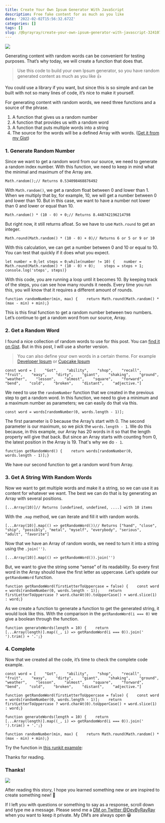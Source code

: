 ```yaml
---
title: Create Your Own Ipsum Generator With JavaScript
description: Free fake content for as much as you like
date: '2022-02-02T15:56:32.672Z'
categories: []
tags: []
slug: /@byrayray/create-your-own-ipsum-generator-with-javascript-3241077570e2
---
```


![](/images/0__xbnw8Z__GlC1RU____r.jpg)

Generating content with random words can be convenient for testing purposes. That’s why today, we will create a function that does that.

> Use this code to build your own Ipsum generator, so you have random generated content as much as you like 👍

You could use a library if you want, but since this is so simple and can be built with not so many lines of code, it’s nice to make it yourself.

For generating content with random words, we need three functions and a source of the phrase.

1.  A function that gives us a random number
2.  A function that provides us with a random word
3.  A function that puts multiple words into a string
4.  The source for the words will be a defined Array with words. ([Get it from my Gist](https://gist.github.com/devbyray/8dbac8a32c7c87f659d9b34137e25ba0))

### 1\. Generate Random Number

Since we want to get a random word from our source, we need to generate a random index number. With this function, we need to keep in mind what the minimal and maximum of the Array are.

```
Math.random();// Returns 0.534098468876492
```

With `Math.random()`, we get a random float between 0 and lower than 1. When we multiply that by, for example, 10, we will get a number between 0 and lower than 10. But in this case, we want to have a number not lower than 0 and lower or equal than 10.

```
Math.random() * (10 - 0) + 0;// Returns 8.448742196214798
```

But right now, it still returns afloat. So we have to use `Math.round` to get an integer.

```
Math.round(Math.random() * (10 - 0) + 0)// Returns 6 or 5 or 9 or 10
```

With this calculation, we can get a number between 0 and 10 or equal to 10. You can test that quickly if it does what you expect.

```
let number = 0;let steps = 0;while(number != 10) {    number = Math.round(Math.random() * (10 - 0) + 0);    steps = steps + 1;    console.log('steps', steps)}
```

With this code, you are running a loop until it becomes 10. By keeping track of the steps, you can see how many rounds it needs. Every time you run this, you will know that it requires a different amount of rounds.

```
function randomNumber(min, max) {    return Math.round(Math.random() * (max - min) + min);}
```

This is this final function to get a random number between two numbers. Let’s continue to get a random word from our source, Array.

### 2\. Get a Random Word

I found a nice collection of random words to use for this post. You can [find it on Gist](https://gist.github.com/devbyray/8dbac8a32c7c87f659d9b34137e25ba0). But in this post, I will use a shorter version.

> You can also define your own words in a certain theme. For example [Developer Ipsum](https://developer-ipsum.netlify.app/) or [Cupcake Ipsum](http://www.cupcakeipsum.com/)

```
const word = [    "Got",    "ability",    "shop",    "recall",    "fruit",    "easy",    "dirty",    "giant",    "shaking",    "ground",    "weather",    "lesson",    "almost",    "square",    "forward",    "bend",    "cold",    "broken",    "distant",    "adjective."]
```

We need to use the `randomNumber` function that we created in the previous step to get a random word. In this function, we need to give a minimum and a maximum number as parameters; we can easily do that via this.

```
const word = words[randomNumber(0, words.length - 1)];
```

The first parameter is 0 because the Array’s start with 0. The second parameter is our maximum, so we pick the `words.length - 1`. We do this because, in this example, our Array has 20 words in it so that the length property will give that back. But since an Array starts with counting from 0, the latest position in the Array is 19. That's why we do `- 1`.

```
function getRandomWord() {    return words[randomNumber(0, words.length - 1)];}
```

We have our second function to get a random word from Array.

### 3\. Get A String With Random Words

Now we want to get multiple words and make it a string, so we can use it as content for whatever we want. The best we can do that is by generating an Array with several positions.

```
[...Array(10)]// Returns [undefined, undefined, ....] with 10 items
```

With the `.map` method, we can iterate and fill it with random words.

```
[...Array(10)].map(() => getRandomWord())// Returns ["hand", "close", "ship", "possibly", "metal", "myself", "everybody", "serious", "adult", "favorite"]
```

Now that we have an Array of random words, we need to turn it into a string using the `.join('')`.

```
[...Array(10)].map(() => getRandomWord()).join('')
```

But, we want to give the string some “sense” of its readability. So every first word in the Array should have the first letter as uppercase. Let’s update our `getRandomWord` function.

```
function getRandomWord(firstLetterToUppercase = false) {    const word = words[randomNumber(0, words.length - 1)];    return firstLetterToUppercase ? word.charAt(0).toUpperCase() + word.slice(1) : word;}
```

As we create a function to generate a function to get the generated string, it would look like this. With the comparison in the `getRandomWord(i === 0)` we give a boolean through the function.

```
function generateWords(length = 10) {    return [...Array(length)].map((_, i) => getRandomWord(i === 0)).join(' ').trim() + '.';}
```

### 4\. Complete

Now that we created all the code, it’s time to check the complete code example.

```
const word = [    "Got",    "ability",    "shop",    "recall",    "fruit",    "easy",    "dirty",    "giant",    "shaking",    "ground",    "weather",    "lesson",    "almost",    "square",    "forward",    "bend",    "cold",    "broken",    "distant",    "adjective."]
```

```
function getRandomWord(firstLetterToUppercase = false) {    const word = words[randomNumber(0, words.length - 1)];    return firstLetterToUppercase ? word.charAt(0).toUpperCase() + word.slice(1) : word;}
```

```
function generateWords(length = 10) {    return [...Array(length)].map((_, i) => getRandomWord(i === 0)).join(' ').trim() + '.';}
```

```
function randomNumber(min, max) {    return Math.round(Math.random() * (max - min) + min);}
```

Try the function in [this runkit example](https://runkit.com/devbyrayray/how-to-generate-a-string-with-random-words):

Thanks for reading.

### Thanks!

![](/images/0__7pa1RpRxXqdkgYAJ.jpg)

After reading this story, I hope you learned something new or are inspired to create something new! 🤗

If I left you with questions or something to say as a response, scroll down and type me a message. Please send me a [DM on Twitter @DevByRayRay](https://twitter.com/@devbyrayray) when you want to keep it private. My DM’s are always open 😁

